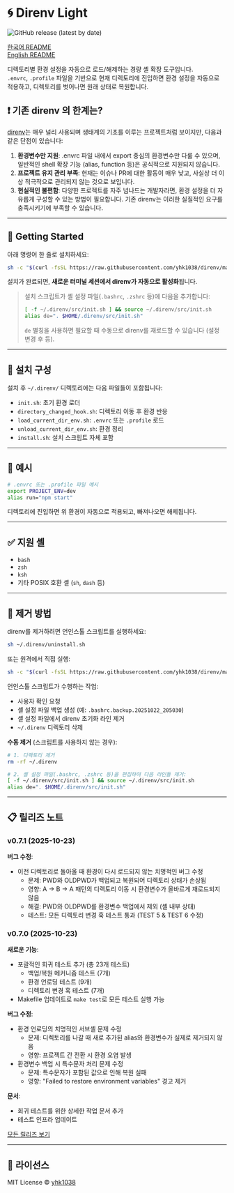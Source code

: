 # 🌀 Direnv Light

![GitHub release (latest by date)](https://img.shields.io/github/v/release/yhk1038/direnv?style=flat-square)

[한국어 README](./README.ko.md)\
[English README](./README.md)

디렉토리별 환경 설정을 자동으로 로드/해제하는 경량 셸 확장 도구입니다.\
`.envrc`, `.profile` 파일을 기반으로 현재 디렉토리에 진입하면 환경 설정을 자동으로 적용하고, 디렉토리를 벗어나면 원래 상태로 복원합니다.

## ❗ 기존 direnv 의 한계는?

[direnv](https://github.com/direnv/direnv)는 매우 널리 사용되며 생태계의 기초를 이루는 프로젝트처럼 보이지만, 다음과 같은 단점이 있습니다:

1. **환경변수만 지원**: .envrc 파일 내에서 export 중심의 환경변수만 다룰 수 있으며, 일반적인 shell 확장 기능 (alias, function 등)은 공식적으로 지원되지 않습니다.
2. **프로젝트 유지 관리 부족**: 현재는 이슈나 PR에 대한 활동이 매우 낮고, 사실상 더 이상 적극적으로 관리되지 않는 것으로 보입니다.
3. **현실적인 불편함**: 다양한 프로젝트를 자주 넘나드는 개발자라면, 환경 설정을 더 자유롭게 구성할 수 있는 방법이 필요합니다. 기존 direnv는 이러한 실질적인 요구를 충족시키기에 부족할 수 있습니다.

---

## 🚀 Getting Started

아래 명령어 한 줄로 설치하세요:

```sh
sh -c "$(curl -fsSL https://raw.githubusercontent.com/yhk1038/direnv/main/install.sh)"
```

설치가 완료되면, **새로운 터미널 세션에서 direnv가 자동으로 활성화**됩니다.

> 설치 스크립트가 셸 설정 파일(`.bashrc`, `.zshrc` 등)에 다음을 추가합니다:
> ```bash
> [ -f ~/.direnv/src/init.sh ] && source ~/.direnv/src/init.sh
> alias de=". $HOME/.direnv/src/init.sh"
> ```
>
> `de` 별칭을 사용하면 필요할 때 수동으로 direnv를 재로드할 수 있습니다 (설정 변경 후 등).

---

## 📂 설치 구성

설치 후 `~/.direnv/` 디렉토리에는 다음 파일들이 포함됩니다:

- `init.sh`: 초기 환경 로더
- `directory_changed_hook.sh`: 디렉토리 이동 후 환경 반응
- `load_current_dir_env.sh`: `.envrc` 또는 `.profile` 로드
- `unload_current_dir_env.sh`: 환경 정리
- `install.sh`: 설치 스크립트 자체 포함

---

## 🧪 예시

```bash
# .envrc 또는 .profile 파일 예시
export PROJECT_ENV=dev
alias run="npm start"
```

디렉토리에 진입하면 위 환경이 자동으로 적용되고, 빠져나오면 해제됩니다.

---

## ✅ 지원 셸

- `bash`
- `zsh`
- `ksh`
- 기타 POSIX 호환 셸 (`sh`, `dash` 등)

---

## 🧹 제거 방법

direnv를 제거하려면 언인스톨 스크립트를 실행하세요:

```sh
sh ~/.direnv/uninstall.sh
```

또는 원격에서 직접 실행:

```sh
sh -c "$(curl -fsSL https://raw.githubusercontent.com/yhk1038/direnv/main/uninstall.sh)"
```

언인스톨 스크립트가 수행하는 작업:
- 사용자 확인 요청
- 셸 설정 파일 백업 생성 (예: `.bashrc.backup.20251022_205030`)
- 셸 설정 파일에서 direnv 초기화 라인 제거
- `~/.direnv` 디렉토리 삭제

**수동 제거** (스크립트를 사용하지 않는 경우):

```sh
# 1. 디렉토리 제거
rm -rf ~/.direnv

# 2. 셸 설정 파일(.bashrc, .zshrc 등)을 편집하여 다음 라인들 제거:
[ -f ~/.direnv/src/init.sh ] && source ~/.direnv/src/init.sh
alias de=". $HOME/.direnv/src/init.sh"
```

---

## 📋 릴리즈 노트

### v0.7.1 (2025-10-23)

**버그 수정**:
- 이전 디렉토리로 돌아올 때 환경이 다시 로드되지 않는 치명적인 버그 수정
  - 문제: PWD와 OLDPWD가 백업되고 복원되어 디렉토리 상태가 손상됨
  - 영향: A → B → A 패턴의 디렉토리 이동 시 환경변수가 올바르게 재로드되지 않음
  - 해결: PWD와 OLDPWD를 환경변수 백업에서 제외 (셸 내부 상태)
  - 테스트: 모든 디렉토리 변경 훅 테스트 통과 (TEST 5 & TEST 6 수정)

### v0.7.0 (2025-10-23)

**새로운 기능**:
- 포괄적인 회귀 테스트 추가 (총 23개 테스트)
  - 백업/복원 메커니즘 테스트 (7개)
  - 환경 언로딩 테스트 (9개)
  - 디렉토리 변경 훅 테스트 (7개)
- Makefile 업데이트로 `make test`로 모든 테스트 실행 가능

**버그 수정**:
- 환경 언로딩의 치명적인 서브셸 문제 수정
  - 문제: 디렉토리를 나갈 때 새로 추가된 alias와 환경변수가 실제로 제거되지 않음
  - 영향: 프로젝트 간 전환 시 환경 오염 발생
- 환경변수 백업 시 특수문자 처리 문제 수정
  - 문제: 특수문자가 포함된 값으로 인해 복원 실패
  - 영향: "Failed to restore environment variables" 경고 제거

**문서**:
- 회귀 테스트를 위한 상세한 작업 문서 추가
- 테스트 인프라 업데이트

[모든 릴리즈 보기](https://github.com/yhk1038/direnv/releases)

---

## 📄 라이선스

MIT License © [yhk1038](https://github.com/yhk1038)

